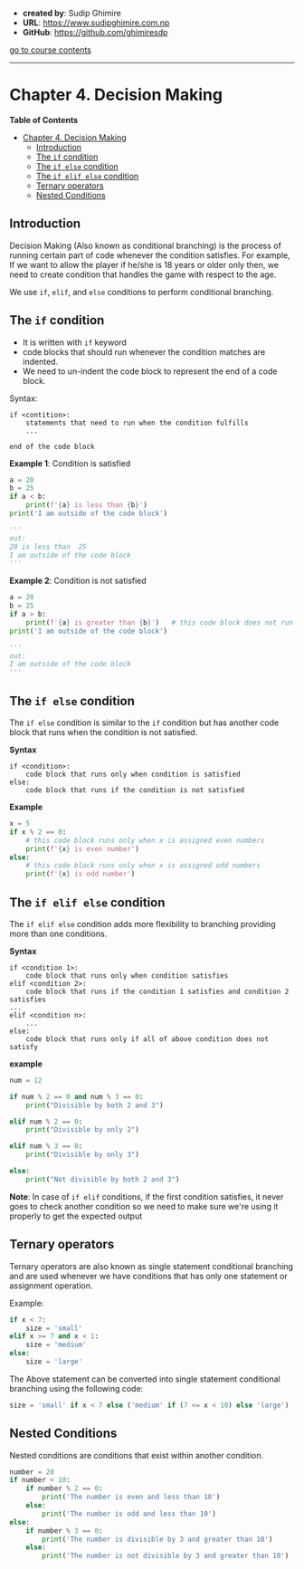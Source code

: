 - **created by**: Sudip Ghimire
- **URL**: https://www.sudipghimire.com.np
- **GitHub**: https://github.com/ghimiresdp

[go to course contents](https://github.com/ghimiresdp/python-level1/)
<hr>

# Chapter 4. Decision Making

**Table of Contents**
- [Chapter 4. Decision Making](#chapter-4-decision-making)
    - [Introduction](#introduction)
    - [The `if` condition](#the-if-condition)
    - [The `if else` condition](#the-if-else-condition)
    - [The `if elif else` condition](#the-if-elif-else-condition)
    - [Ternary operators](#ternary-operators)
    - [Nested Conditions](#nested-conditions)

## Introduction

Decision Making (Also known as conditional branching) is the process of running
certain part of code whenever the condition satisfies. For example, If we want
to allow the player if he/she is 18 years or older only then, we need to
create condition that handles the game with respect to the age.

We use `if`, `elif`, and `else` conditions to perform conditional branching.

## The `if` condition
- It is written with `if` keyword
- code blocks that should run whenever the condition matches are indented.
- We need to un-indent the code block to represent the end of a code block.

Syntax:
```
if <contition>:
    statements that need to run when the condition fulfills
    ...

end of the code block
```

**Example 1**: Condition is satisfied

```python
a = 20
b = 25
if a < b:
    print(f'{a} is less than {b}')
print('I am outside of the code block')

'''
out:
20 is less than  25
I am outside of the code block
'''
```

**Example 2**: Condition is not satisfied

```python
a = 20
b = 25
if a > b:
    print(f'{a} is greater than {b}')   # this code block does not run
print('I am outside of the code block')

'''
out:
I am outside of the code block
'''
```

## The `if else` condition

The `if else` condition is similar to the `if` condition but has another code
block that runs when the condition is not satisfied.

**Syntax**
```
if <condition>:
    code block that runs only when condition is satisfied
else:
    code block that runs if the condition is not satisfied
```

**Example**
```python
x = 5
if x % 2 == 0:
    # this code block runs only when x is assigned even numbers
    print(f'{x} is even number')
else:
    # this code block runs only when x is assigned odd numbers
    print(f'{x} is odd number')
```

## The `if elif else` condition

The `if elif else` condition adds more flexibility to branching providing more than one conditions.

**Syntax**
```
if <condition 1>:
    code block that runs only when condition satisfies
elif <condition 2>:
    code block that runs if the condition 1 satisfies and condition 2 satisfies
...
elif <condition n>:
    ...
else:
    code block that runs only if all of above condition does not satisfy
```

**example**
```python
num = 12

if num % 2 == 0 and num % 3 == 0:
    print("Divisible by both 2 and 3")

elif num % 2 == 0:
    print("Divisible by only 2")

elif num % 3 == 0:
    print("Divisible by only 3")

else:
    print("Not divisible by both 2 and 3")
```

**Note**:
In case of `if elif` conditions, if the first condition satisfies, it
never goes to check another condition so we need to make sure we're using it
properly to get the expected output

## Ternary operators

Ternary operators are also known as single statement conditional branching and
are used whenever we have conditions that has only one statement or assignment
operation.

Example:

```python
if x < 7:
    size = 'small'
elif x >= 7 and x < 1:
    size = 'medium'
else:
    size = 'large'
```

The Above statement can be converted into single statement conditional branching
using the following code:

```python
size = 'small' if x < 7 else ('medium' if (7 <= x < 10) else 'large')
```


## Nested Conditions

Nested conditions are conditions that exist within another condition.

```python
number = 20
if number < 10:
    if number % 2 == 0:
        print('The number is even and less than 10')
    else:
        print('The number is odd and less than 10')
else:
    if number % 3 == 0:
        print('The number is divisible by 3 and greater than 10')
    else:
        print('The number is not divisible by 3 and greater than 10')

```
